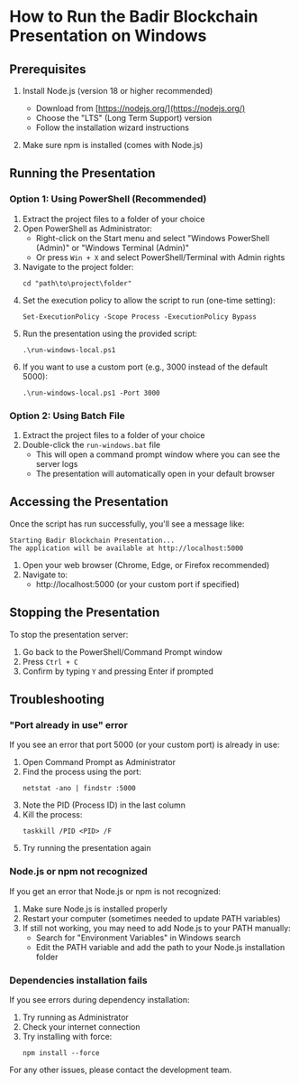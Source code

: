# How to Run the Badir Blockchain Presentation on Windows

## Prerequisites

1. Install Node.js (version 18 or higher recommended)
   - Download from [https://nodejs.org/](https://nodejs.org/)
   - Choose the "LTS" (Long Term Support) version
   - Follow the installation wizard instructions

2. Make sure npm is installed (comes with Node.js)

## Running the Presentation

### Option 1: Using PowerShell (Recommended)

1. Extract the project files to a folder of your choice
2. Open PowerShell as Administrator:
   - Right-click on the Start menu and select "Windows PowerShell (Admin)" or "Windows Terminal (Admin)"
   - Or press `Win + X` and select PowerShell/Terminal with Admin rights
3. Navigate to the project folder:
   ```
   cd "path\to\project\folder"
   ```
4. Set the execution policy to allow the script to run (one-time setting):
   ```
   Set-ExecutionPolicy -Scope Process -ExecutionPolicy Bypass
   ```
5. Run the presentation using the provided script:
   ```
   .\run-windows-local.ps1
   ```
6. If you want to use a custom port (e.g., 3000 instead of the default 5000):
   ```
   .\run-windows-local.ps1 -Port 3000
   ```

### Option 2: Using Batch File

1. Extract the project files to a folder of your choice
2. Double-click the `run-windows.bat` file
   - This will open a command prompt window where you can see the server logs
   - The presentation will automatically open in your default browser

## Accessing the Presentation

Once the script has run successfully, you'll see a message like:
```
Starting Badir Blockchain Presentation...
The application will be available at http://localhost:5000
```

1. Open your web browser (Chrome, Edge, or Firefox recommended)
2. Navigate to:
   - http://localhost:5000 (or your custom port if specified)

## Stopping the Presentation

To stop the presentation server:
1. Go back to the PowerShell/Command Prompt window
2. Press `Ctrl + C`
3. Confirm by typing `Y` and pressing Enter if prompted

## Troubleshooting

### "Port already in use" error

If you see an error that port 5000 (or your custom port) is already in use:

1. Open Command Prompt as Administrator
2. Find the process using the port:
   ```
   netstat -ano | findstr :5000
   ```
3. Note the PID (Process ID) in the last column
4. Kill the process:
   ```
   taskkill /PID <PID> /F
   ```
5. Try running the presentation again

### Node.js or npm not recognized

If you get an error that Node.js or npm is not recognized:

1. Make sure Node.js is installed properly
2. Restart your computer (sometimes needed to update PATH variables)
3. If still not working, you may need to add Node.js to your PATH manually:
   - Search for "Environment Variables" in Windows search
   - Edit the PATH variable and add the path to your Node.js installation folder

### Dependencies installation fails

If you see errors during dependency installation:

1. Try running as Administrator
2. Check your internet connection
3. Try installing with force:
   ```
   npm install --force
   ```

For any other issues, please contact the development team.